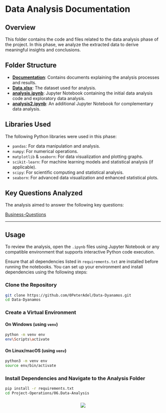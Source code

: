 # Data Analysis Documentation

## Overview
This folder contains the code and files related to the data analysis phase of the project. In this phase, we analyze the extracted data to derive meaningful insights and conclusions.

## Folder Structure
- [**Documentation**](/Project-Operations/06.Data-Analysis/Analysis-Report.pdf): Contains documents explaining the analysis processes and results.
- [**Data.xlsx**](/Project-Operations/06.Data-Analysis/Data.xlsx): The dataset used for analysis.
- [**analysis.ipynb**](/Project-Operations/06.Data-Analysis/analysis-part1.ipynb): Jupyter Notebook containing the initial data analysis code and exploratory data analysis.
- [**analysis2.ipynb**](/Project-Operations/06.Data-Analysis/analysis-part2.ipynb): An additional Jupyter Notebook for complementary data analysis.

## Libraries Used
The following Python libraries were used in this phase:
- `pandas`: For data manipulation and analysis.
- `numpy`: For numerical operations.
- `matplotlib` & `seaborn`: For data visualization and plotting graphs.
- `scikit-learn`: For machine learning models and statistical analysis (if applicable).
- `scipy`: For scientific computing and statistical analysis.
- `seaborn`: For advanced data visualization and enhanced statistical plots.

## Key Questions Analyzed
The analysis aimed to answer the following key questions:

[Business-Questions](/Project-Operations/04.Data-Exploration-&-Transformation/Business-Questions&KPI.pdf)

---


## Usage
To review the analysis, open the `.ipynb` files using Jupyter Notebook or any compatible environment that supports interactive Python code execution.

Ensure that all dependencies listed in `requirements.txt` are installed before running the notebooks. You can set up your environment and install dependencies using the following steps:

### Clone the Repository
```sh
git clone https://github.com/0PeterAdel/Data-Dyanamos.git
cd Data-Dyanamos
```

### Create a Virtual Environment
#### On Windows (using `venv`)
```sh
python -m venv env
env\Scripts\activate
```

#### On Linux/macOS (using `venv`)
```sh
python3 -m venv env
source env/bin/activate
```

### Install Dependencies and Navigate to the Analysis Folder
```sh
pip install -r requirements.txt
cd Project-Operations/06.Data-Analysis
```


###

<p align="center">
  <img src="https://capsule-render.vercel.app/api?type=waving&color=gradient&height=65&section=footer"/>
</p>

###
